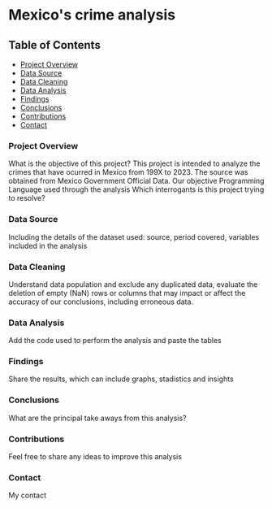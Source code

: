 # Mexico's crime analysis

## Table of Contents

- [Project Overview](#project-overview)
- [Data Source](#data-source)
- [Data Cleaning](#data-cleaning)
- [Data Analysis](#data-analysis)
- [Findings](#findings)
- [Conclusions](#conclusions)
- [Contributions](#contributions)
- [Contact](#contact)

### Project Overview
What is the objective of this project? This project is intended to analyze the crimes that have ocurred in Mexico from 199X to 2023. The source was obtained from Mexico Government Official Data. 
Our objective 
Programming Language used through the analysis
Which interrogants is this project trying to resolve? 

### Data Source
Including the details of the dataset used: source, period covered, variables included in the analysis

### Data Cleaning 
Understand data population and exclude any duplicated data, evaluate the deletion of empty (NaN) rows or columns that may impact or affect the accuracy of our conclusions, including erroneous data.

### Data Analysis
Add the code used to perform the analysis and paste the tables 

### Findings 
Share the results, which can include graphs, stadistics and insights

### Conclusions
What are the principal take aways from this analysis?

### Contributions 
Feel free to share any ideas to improve this analysis 

### Contact 
My contact
